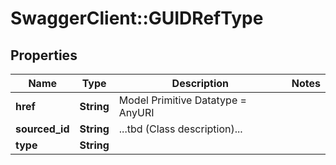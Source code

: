 # SwaggerClient::GUIDRefType

## Properties
Name | Type | Description | Notes
------------ | ------------- | ------------- | -------------
**href** | **String** | Model Primitive Datatype &#x3D; AnyURI | 
**sourced_id** | **String** | ...tbd (Class description)... | 
**type** | **String** |  | 

